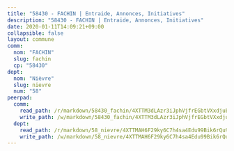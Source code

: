 ```yaml
---
title: "58430 - FACHIN | Entraide, Annonces, Initiatives"
description: "58430 - FACHIN | Entraide, Annonces, Initiatives"
date: 2020-01-11T14:09:21+09:00
collapsible: false
layout: commune
comm:
  nom: "FACHIN"
  slug: fachin
  cp: "58430"
dept:
  nom: "Nièvre"
  slug: nievre
  num: "58"
peerpad:
  comm:
    read_path: /r/markdown/58430_fachin/4XTTM3dLAzr3iJphVjfrEGbtVXxdjuEDc8XiTkZLERD3CESLA
    write_path: /w/markdown/58430_fachin/4XTTM3dLAzr3iJphVjfrEGbtVXxdjuEDc8XiTkZLERD3CESLA-K3TgTpNoq6heiWNgF4eNbp6UHfXr1QJRdjJDhUuMtAoGYidsaebBohAsBzYHkXmYqKx11vWJ1dhix4jEzUb8aSzk3R9K3GqWrtzwEGz96AQbkkPhSmBQoxrLRChQXuvhMZ9QPJjC
  dept:
    read_path: /r/markdown/58_nievre/4XTTMAH6F29ky6C7h4sa4Edu99Bik6rQu9XbiuBD1DvLw22pb
    write_path: /w/markdown/58_nievre/4XTTMAH6F29ky6C7h4sa4Edu99Bik6rQu9XbiuBD1DvLw22pb-K3TgUtHs3LnA4VP5N1eQxK9UkiWFz8M5ZP7N97wnUEM9Wfw65apM3LnvEX8HhP2Sd27LDh5t4GgmkbGDUaCqpnkD9BJGbaMbkS8idf1DYkYaRo6rACHXiR4PjahH89PiAFqFL3Lf
---
```


